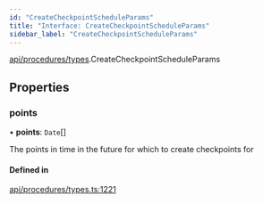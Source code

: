 ```yaml
---
id: "CreateCheckpointScheduleParams"
title: "Interface: CreateCheckpointScheduleParams"
sidebar_label: "CreateCheckpointScheduleParams"
---
```


[api/procedures/types](../../../../../modules/API/Procedures/Types/Types.md).CreateCheckpointScheduleParams

## Properties

### points

• **points**: `Date`[]

The points in time in the future for which to create checkpoints for

#### Defined in

[api/procedures/types.ts:1221](https://github.com/PolymeshAssociation/polymesh-sdk/blob/5b946f904/src/api/procedures/types.ts#L1221)
